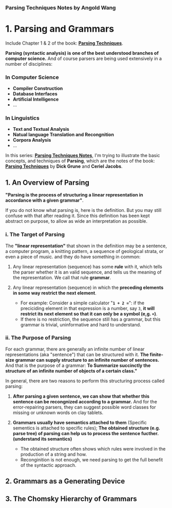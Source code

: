 ### Parsing Techniques Notes by Angold Wang

# 1. Parsing and Grammars 

Include Chapter 1 & 2 of the book: **[Parsing Techniques](ParsingTechniques.pdf)**.

**Parsing (syntactic analysis) is one of the best understood branches of computer science.** And of course parsers are being used extensively in a number of disciplines:

### In Computer Science
* **Compiler Construction**
* **Database Interfaces**
* **Artificial Intelligence**
* ...

### In Linguistics
* **Text and Textual Analysis**
* **Natual language Translation and Recongnition**
* **Corpora Analysis**
* ...

In this series: **[Parsing Techniques Notes](https://angold4.org/cs/)**, I'm trying to illustrate the basic concepts, and techniques of **Parsing**, which are the notes of the book: **[Parsing Techniques](ParsingTechniques.pdf)** by **Dick Grune** and **Ceriel Jacobs**.

## 1. An Overview of Parsing
**"Parsing is the process of structuring a linear representation in accordance with a given grammar"**.

If you do not know what parsing is, here is the definition. But you may still confuse with that after reading it. Since this definition has been kept abstract on purpose, to allow as wide an interpretation as possible.

### i. The Target of Parsing

The **"linear representation"** that shown in the definition may be a sentence, a computer program, a knitting pattern, a sequence of geological strata, or even a piece of music. and they do have something in common: 

1. Any linear representation (sequence) has some **rule** with it, which tells the parser whether it is an valid sequence, and tells us the meaning of the representation. We call that rule **grammar**.

2. Any linear representation (sequence) in which the **preceding elements in some way restrict the next element**.
    * For example: Consider a simple calculator "**`1 + 2 =`**": if the preciciding element in that expression is a number, say `3`, **it will restrict its next element so that it can only be a symbol (e,g. `+`)**.
    * If there is no restriction, the sequence still has a grammar, but this grammar is trivial, uninformative and hard to understand.

### ii. The Purpose of Parsing

For each grammar, there are generally an infinite number of linear representations (aka "sentence") that can be structured with it. **The finite-size grammar can supply structure to an infinite number of sentences.** And that is the purpose of a grammar: **To Summarize succinctly the structure of an infinite number of objects of a certain class."**

In general, there are two reasons to perform this structuring process called parsing:

1. **After parsing a given sentence, we can show that whether this sentence can be recongnized according to a grammar.** And for the error-repairing parsers, they can suggest possible word classes for missing or unknown words on clay tablets.

2. **Grammars usually have semantics attached to them** (Specific sementics is attached to specific rules); **The obtained structure (e.g. parse tree) of parsing can help us to process the sentence fucther. (understand its semantics)**
    * The obtained structure often shows which rules were involved in the production of a string and how.
    * Reconginition is not enough, we need parsing to get the full benefit of the syntactic approach.


## 2. Grammars as a Generating Device

## 3. The Chomsky Hierarchy of Grammars
